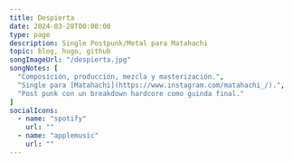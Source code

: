 ```yaml
---
title: Despierta
date: 2024-03-28T00:00:00
type: page
description: Single Postpunk/Metal para Matahachi
topic: blog, hugo, github
songImageUrl: "/despierta.jpg"
songNotes: [
  "Composición, producción, mezcla y masterización.",
  "Single para [Matahachi](https://www.instagram.com/matahachi_/).",
  "Post punk con un breakdown hardcore como guinda final."
]
socialIcons:
  - name: "spotify"
    url: ""
  - name: "applemusic"
    url: ""
---
```

